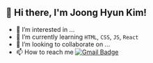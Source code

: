 ## 👋 Hi there, I'm Joong Hyun Kim!

- 👀 I’m interested in ...
- 🌱 I’m currently learning `HTML`, `CSS`, `JS`, `React`
- 💞️ I’m looking to collaborate on ...
- 📫 How to reach me  [![Gmail Badge](https://img.shields.io/badge/Gmail-D14836?style=flat&logo=Gmail&logoColor=white)](mailto:jooongh.k@gmail.com)


